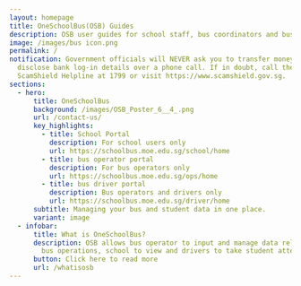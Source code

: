 ```yaml
---
layout: homepage
title: OneSchoolBus(OSB) Guides
description: OSB user guides for school staff, bus coordinators and bus drivers.
image: /images/bus icon.png
permalink: /
notification: Government officials will NEVER ask you to transfer money or
  disclose bank log-in details over a phone call. If in doubt, call the 24/7
  ScamShield Helpline at 1799 or visit https://www.scamshield.gov.sg.
sections:
  - hero:
      title: OneSchoolBus
      background: /images/OSB_Poster_6__4_.png
      url: /contact-us/
      key_highlights:
        - title: School Portal
          description: For school users only
          url: https://schoolbus.moe.edu.sg/school/home
        - title: bus operator portal
          description: For bus operators only
          url: https://schoolbus.moe.edu.sg/ops/home
        - title: bus driver portal
          description: Bus operators and drivers only
          url: https://schoolbus.moe.edu.sg/driver/home
      subtitle: Managing your bus and student data in one place.
      variant: image
  - infobar:
      title: What is OneSchoolBus?
      description: OSB allows bus operator to input and manage data relating to school
        bus operations, school to view and drivers to take student attendance.
      button: Click here to read more
      url: /whatisosb
---
```

